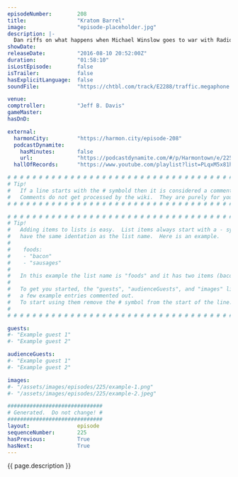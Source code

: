 ```yaml
---
episodeNumber:        208
title:                "Kratom Barrel"
image:                "episode-placeholder.jpg"
description: |-
  Dan riffs on what happens when Michael Winslow goes to war with Radiohead. Later on, transgender back rubs.
showDate:             
releaseDate:          "2016-08-10 20:52:00Z"
duration:             "01:58:10"
isLostEpisode:        false
isTrailer:            false
hasExplicitLanguage:  false
soundFile:            "https://chtbl.com/track/E2288/traffic.megaphone.fm/STA3508953202.mp3?updated=1559777010"

venue:                
comptroller:          "Jeff B. Davis"
gameMaster:           
hasDnD:               

external:
  harmonCity:         "https://harmon.city/episode-208"
  podcastDynamite:
    hasMinutes:       false
    url:              "https://podcastdynamite.com/#/p/Harmontown/e/225/208"
  hallOfRecords:      "https://www.youtube.com/playlist?list=PLqxM5x81hNOZThXN4abL2nv07yr-pgysi"

# # # # # # # # # # # # # # # # # # # # # # # # # # # # # # # # # # # # # # # # # # # # #
# Tip!
#   If a line starts with the # symbold then it is considered a comment.
#   Comments do not get processed by the wiki.  They are purely for your information.
# # # # # # # # # # # # # # # # # # # # # # # # # # # # # # # # # # # # # # # # # # # # #

# # # # # # # # # # # # # # # # # # # # # # # # # # # # # # # # # # # # # # # # # # # # #
# Tip!
#   Adding items to lists is easy.  List items always start with a - symbol and have
#   have the same identation as the list name.  Here is an example.
#
#    foods:
#    - "bacon"
#    - "sausages"
#
#   In this example the list name is "foods" and it has two items (bacon, and sausages).
#
#   To get you started, the "guests", "audienceGuests", and "images" lists below have
#   a few example entries commented out.
#   To start using them remove the # symbol from the start of the line.
#
# # # # # # # # # # # # # # # # # # # # # # # # # # # # # # # # # # # # # # # # # # # # #

guests:
#- "Example guest 1"
#- "Example guest 2"

audienceGuests:
#- "Example guest 1"
#- "Example guest 2"

images:
#- "/assets/images/episodes/225/example-1.png"
#- "/assets/images/episodes/225/example-2.jpeg"

##############################
# Generated.  Do not change! #
##############################
layout:               episode
sequenceNumber:       225
hasPrevious:          True
hasNext:              True
---
```


<!-- The episode description will be rendered here -->
{{ page.description }}

<!-- Add your content BELOW here -->
<!-- vvvvvvvvvvvvvvvvvvvvvvvvvvv -->




<!-- ^^^^^^^^^^^^^^^^^^^^^^^^^^^ -->
<!-- Add your content ABOVE here -->

<!-- The episode gallery will be rendered here -->